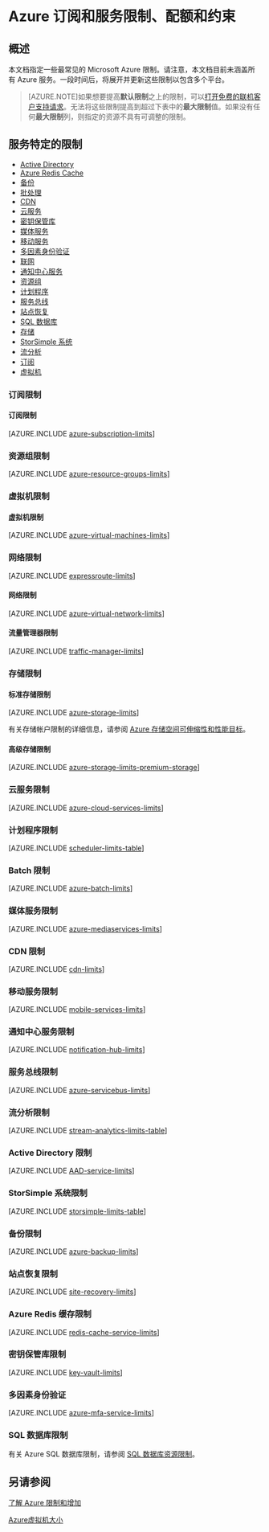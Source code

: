 <properties
	pageTitle="Microsoft Azure 订阅和服务限制、配额和约束"
	description="提供常见的 Azure 订阅和服务限制、配额和约束的列表。这包括有关如何增加限制以及最大值的信息。"
	services=""
	documentationCenter=""
	authors="rothja"
	manager="jeffreyg"
	editor="monicar"/>

<tags
	ms.service="multiple"
	ms.date="12/03/2015"
	wacn.date="01/29/2016"/>

# Azure 订阅和服务限制、配额和约束

## 概述

本文档指定一些最常见的 Microsoft Azure 限制。请注意，本文档目前未涵盖所有 Azure 服务。一段时间后，将展开并更新这些限制以包含多个平台。

> [AZURE.NOTE]如果想要提高**默认限制**之上的限制，可以[打开免费的联机客户支持请求](http://www.windowsazure.cn/support/support-ticket-form/?l=zh-cn)。无法将这些限制提高到超过下表中的**最大限制**值。如果没有任何**最大限制**列，则指定的资源不具有可调整的限制。

## 服务特定的限制

- [Active Directory](#active-directory-limits)
- [Azure Redis Cache](#azure-redis-cache-limits)
- [备份](#backup-limits)
- [批处理](#batch-limits)
- [CDN](#cdn-limits)
- [云服务](#cloud-services-limits)
- [密钥保管库](#key-vault-limits)
- [媒体服务](#media-services-limits)
- [移动服务](#mobile-services-limits)
- [多因素身份验证](#multi-factor-authentication)
- [联网](#networking-limits)
- [通知中心服务](#notification-hub-service-limits)
- [资源组](#resource-group-limits)
- [计划程序](#scheduler-limits)
- [服务总线](#service-bus-limits)
- [站点恢复](#site-recovery-limits)
- [SQL 数据库](#sql-database-limits)
- [存储](#storage-limits)
- [StorSimple 系统](#storsimple-system-limits)
- [流分析](#stream-analytics-limits)
- [订阅](#subscription-limits)
- [虚拟机](#virtual-machines-limits)

<a id="subscription-limits"></a>
### 订阅限制
#### 订阅限制
[AZURE.INCLUDE [azure-subscription-limits](../includes/azure-subscription-limits.md)]

<a id="resource-group-limits"></a>
### 资源组限制

[AZURE.INCLUDE [azure-resource-groups-limits](../includes/azure-resource-groups-limits.md)]

<a id="virtual-machines-limits"></a>
### 虚拟机限制
#### 虚拟机限制
[AZURE.INCLUDE [azure-virtual-machines-limits](../includes/azure-virtual-machines-limits.md)]

<a id="networking-limits"></a>
### 网络限制

[AZURE.INCLUDE [expressroute-limits](../includes/expressroute-limits.md)]

#### 网络限制
[AZURE.INCLUDE [azure-virtual-network-limits](../includes/azure-virtual-network-limits.md)]

#### 流量管理器限制

[AZURE.INCLUDE [traffic-manager-limits](../includes/traffic-manager-limits.md)]

<a id="storage-limits"></a>
### 存储限制

#### 标准存储限制

[AZURE.INCLUDE [azure-storage-limits](../includes/azure-storage-limits.md)]

有关存储帐户限制的详细信息，请参阅 [Azure 存储空间可伸缩性和性能目标](/documentation/articles/storage-scalability-targets)。


#### 高级存储限制

[AZURE.INCLUDE [azure-storage-limits-premium-storage](../includes/azure-storage-limits-premium-storage.md)]

<a id="cloud-services-limits"></a>
### 云服务限制

[AZURE.INCLUDE [azure-cloud-services-limits](../includes/azure-cloud-services-limits.md)]

<a id="scheduler-limits"></a>
### 计划程序限制

[AZURE.INCLUDE [scheduler-limits-table](../includes/scheduler-limits-table.md)]

<a id="batch-limits"></a>
### Batch 限制

[AZURE.INCLUDE [azure-batch-limits](../includes/azure-batch-limits.md)]

<a id="media-services-limits"></a>
### 媒体服务限制

[AZURE.INCLUDE [azure-mediaservices-limits](../includes/azure-mediaservices-limits.md)]

<a id="cdn-limits"></a>
### CDN 限制

[AZURE.INCLUDE [cdn-limits](../includes/cdn-limits.md)]

<a id="mobile-services-limits"></a>
### 移动服务限制

[AZURE.INCLUDE [mobile-services-limits](../includes/mobile-services-limits.md)]

<a id="notification-hub-service-limits"></a>
### 通知中心服务限制

[AZURE.INCLUDE [notification-hub-limits](../includes/notification-hub-limits.md)]

<a id="service-bus-limits"></a>
### 服务总线限制

[AZURE.INCLUDE [azure-servicebus-limits](../includes/service-bus-quotas-table.md)]

<a id="stream-analytics-limits"></a>
### 流分析限制

[AZURE.INCLUDE [stream-analytics-limits-table](../includes/stream-analytics-limits-table.md)]

<a id="active-directory-limits"></a>
### Active Directory 限制

[AZURE.INCLUDE [AAD-service-limits](../includes/active-directory-service-limits-include.md)]

<a id="storsimple-system-limits"></a>
### StorSimple 系统限制

[AZURE.INCLUDE [storsimple-limits-table](../includes/storsimple-limits-table.md)]

<a id="backup-limits"></a>
### 备份限制

[AZURE.INCLUDE [azure-backup-limits](../includes/azure-backup-limits.md)]

<a id="site-recovery-limits"></a>
### 站点恢复限制

[AZURE.INCLUDE [site-recovery-limits](../includes/site-recovery-limits.md)]

<a id="azure-redis-cache-limits"></a>
### Azure Redis 缓存限制

[AZURE.INCLUDE [redis-cache-service-limits](../includes/redis-cache-service-limits.md)]

<a id="key-vault-limits"></a>
### 密钥保管库限制

[AZURE.INCLUDE [key-vault-limits](../includes/key-vault-limits.md)]

<a id="multi-factor-authentication"></a>
### 多因素身份验证
[AZURE.INCLUDE [azure-mfa-service-limits](../includes/azure-mfa-service-limits.md)]

<a id="sql-database-limits"></a>
### SQL 数据库限制

有关 Azure SQL 数据库限制，请参阅 [SQL 数据库资源限制](/documentation/articles/sql-database-resource-limits)。

## 另请参阅

[了解 Azure 限制和增加](http://azure.microsoft.com/blog/2014/06/04/azure-limits-quotas-increase-requests/)

[Azure虚拟机大小](/documentation/articles/virtual-machines-size-specs)

<!---HONumber=Mooncake_0118_2016-->